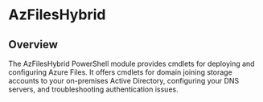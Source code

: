 # AzFilesHybrid

## Overview

The AzFilesHybrid PowerShell module provides cmdlets for deploying and configuring Azure Files. It offers cmdlets for domain joining storage accounts to your on-premises Active Directory, configuring your DNS servers, and troubleshooting  authentication issues.
